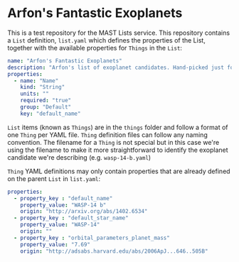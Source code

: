 # Arfon's Fantastic Exoplanets

This is a test repository for the MAST Lists service. This repository contains a `List` definition, `list.yaml` which defines the properties of the List, together with the available properties for `Things` in the `List`:

```YAML
name: "Arfon's Fantastic Exoplanets"
description: "Arfon's list of exoplanet candidates. Hand-picked just for you."
properties:
  - name: "Name"
    kind: "String"
    units: ""
    required: "true"
    group: "Default"
    key: "default_name"
```

`List` items (known as `Things`) are in the `things` folder and follow a format of one `Thing` per YAML file. `Thing` definition files can follow any naming convention. The filename for a `Thing` is not special but in this case we're using the filename to make it more straightforward to identify the exoplanet candidate we're describing (e.g. `wasp-14-b.yaml`)

`Thing` YAML definitions may only contain properties that are already defined on the parent `List` in `list.yaml`:

```YAML
properties:
  - property_key : "default_name"
    property_value: "WASP-14 b"
    origin: "http://arxiv.org/abs/1402.6534"
  - property_key : "default_star_name"
    property_value: "WASP-14"
    origin: ""
  - property_key : "orbital_parameters_planet_mass"
    property_value: "7.69"
    origin: "http://adsabs.harvard.edu/abs/2006ApJ...646..505B"
```
